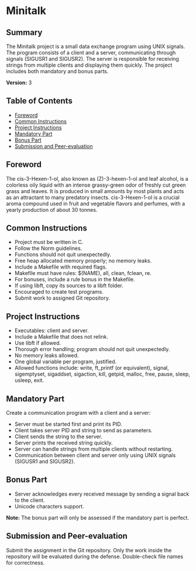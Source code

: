 # Minitalk

## Summary

The Minitalk project is a small data exchange program using UNIX signals. The program consists of a client and a server, communicating through signals (SIGUSR1 and SIGUSR2). The server is responsible for receiving strings from multiple clients and displaying them quickly. The project includes both mandatory and bonus parts.

**Version:** 3

## Table of Contents

- [Foreword](#foreword)
- [Common Instructions](#common-instructions)
- [Project Instructions](#project-instructions)
- [Mandatory Part](#mandatory-part)
- [Bonus Part](#bonus-part)
- [Submission and Peer-evaluation](#submission-and-peer-evaluation)

## Foreword

The cis-3-Hexen-1-ol, also known as (Z)-3-hexen-1-ol and leaf alcohol, is a colorless oily liquid with an intense grassy-green odor of freshly cut green grass and leaves. It is produced in small amounts by most plants and acts as an attractant to many predatory insects. cis-3-Hexen-1-ol is a crucial aroma compound used in fruit and vegetable flavors and perfumes, with a yearly production of about 30 tonnes.

## Common Instructions

- Project must be written in C.
- Follow the Norm guidelines.
- Functions should not quit unexpectedly.
- Free heap allocated memory properly; no memory leaks.
- Include a Makefile with required flags.
- Makefile must have rules: $(NAME), all, clean, fclean, re.
- For bonuses, include a rule bonus in the Makefile.
- If using libft, copy its sources to a libft folder.
- Encouraged to create test programs.
- Submit work to assigned Git repository.

## Project Instructions

- Executables: client and server.
- Include a Makefile that does not relink.
- Use libft if allowed.
- Thorough error handling; program should not quit unexpectedly.
- No memory leaks allowed.
- One global variable per program, justified.
- Allowed functions include: write, ft_printf (or equivalent), signal, sigemptyset, sigaddset, sigaction, kill, getpid, malloc, free, pause, sleep, usleep, exit.

## Mandatory Part

Create a communication program with a client and a server:

- Server must be started first and print its PID.
- Client takes server PID and string to send as parameters.
- Client sends the string to the server.
- Server prints the received string quickly.
- Server can handle strings from multiple clients without restarting.
- Communication between client and server only using UNIX signals (SIGUSR1 and SIGUSR2).

## Bonus Part

- Server acknowledges every received message by sending a signal back to the client.
- Unicode characters support.

**Note:** The bonus part will only be assessed if the mandatory part is perfect.

## Submission and Peer-evaluation

Submit the assignment in the Git repository. Only the work inside the repository will be evaluated during the defense. Double-check file names for correctness.
